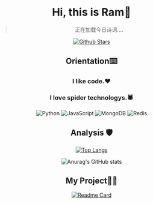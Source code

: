 <div align=center>

# Hi, this is Ram👋
> <span id="jinrishici-sentence">正在加载今日诗词....</span>
<script src="https://sdk.jinrishici.com/v2/browser/jinrishici.js" charset="utf-8"></script>

<p>

[![Github Stars](https://img.shields.io/badge/Github-2-blue)](https://github.com/polestar-HF)

</p>

<p>

## Orientation⌨️

### I like code.❤️
### I love spider technologys.🕷️

![Python](https://img.shields.io/badge/-Python-blue?logo=python&logoColor=white)
![JavaScript](https://img.shields.io/badge/-JavaScript-yellow?logo=javascript&logoColor=white)
![MongoDB](https://img.shields.io/badge/-MongoDB-sceccess?logo=mongodb&logoColor=white)
![Redis](https://img.shields.io/badge/-Redis-ff0000?logo=redis&logoColor=white)

</p>

<p>

## Analysis 🛡️

[![Top Langs](https://github-readme-stats.vercel.app/api/top-langs/?username=polestar-HF&layout=compact)](https://github.com/anuraghazra/github-readme-stats)


![Anurag's GitHub stats](https://github-readme-stats.vercel.app/api?username=polestar-HF&show_icons=true&theme=flag-india)

</p>

<p>

## My Project🏳️‍🌈

[![Readme Card](https://github-readme-stats.vercel.app/api/pin/?username=polestar-HF&repo=Spider-project)](https://github.com/polestar-HF/Spider-project)


</p>

</div>

<!--
**polestar-HF/polestar-HF** is a ✨ _special_ ✨ repository because its `README.md` (this file) appears on your GitHub profile.

Here are some ideas to get you started:

- 🔭 I’m currently working on ...
- 🌱 I’m currently learning ...
- 👯 I’m looking to collaborate on ...
- 🤔 I’m looking for help with ...
- 💬 Ask me about ...
- 📫 How to reach me: ...
- 😄 Pronouns: ...
- ⚡ Fun fact: ...
-->
